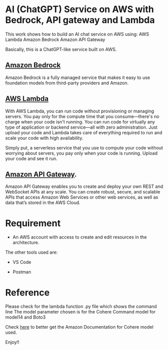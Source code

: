 # AI (ChatGPT) Service on AWS with Bedrock, API gateway and Lambda

This work shows how to build an AI chat service on AWS using:
AWS Lambda
Amazon Bedrock
Amazon API Gateway

Basically, this is a ChatGPT-like service built on AWS.

## [Amazon Bedrock](https://docs.aws.amazon.com/bedrock/latest/userguide/what-is-bedrock.html)
Amazon Bedrock is a fully managed service that makes it easy to use foundation models from third-party providers and Amazon.

## [AWS Lambda](https://docs.aws.amazon.com/lambda/?icmpid=docs_homepage_featuredsvcs)
With AWS Lambda, you can run code without provisioning or managing servers. You pay only for the compute time that you consume—there's no charge when your code isn't running. You can run code for virtually any type of application or backend service—all with zero administration. Just upload your code and Lambda takes care of everything required to run and scale your code with high availability.

Simply put, a serverless service that you use to compute your code without worrying about servers, you pay only when your code is running. Upload your code and see it run.

## [Amazon API Gateway](https://docs.aws.amazon.com/apigateway/?icmpid=docs_homepage_networking).
Amazon API Gateway enables you to create and deploy your own REST and WebSocket APIs at any scale. You can create robust, secure, and scalable APIs that access Amazon Web Services or other web services, as well as data that’s stored in the AWS Cloud. 

# Requirement
+ An AWS account with access to create and edit resources in the architecture.

The other tools used are:
+ VS Code 
* Postman

# Reference
Please check for the lambda function .py file which shows the command line
The model parameter chosen is for the Cohere Command model for model14 and Boto3

Check [here](https://docs.aws.amazon.com/bedrock/latest/userguide/model-parameters-cohere-command.html) to better get the Amazon Documentation for Cohere model used.

Enjoy!!
